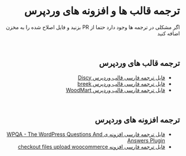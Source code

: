 <div dir="rtl">

# ترجمه قالب ها و افزونه های وردپرس

  اگر مشکلی در ترجمه ها وجود دارد حتما از PR بزنید و فایل اصلاح شده را به مخزن اضافه کنید

  <br />
  
## ترجمه قالب های وردپرس

- [فایل ترجمه فارسی قالب وردپرس Discy](https://github.com/amirshnll/PO-wordpress-translate/raw/main/discy-fa_IR.po)
- [فایل ترجمه فارسی قالب وردپرس breek](https://github.com/amirshnll/PO-wordpress-translate/raw/main/breek-fa_IR.po)
- [فایل ترجمه فارسی قالب وردپرس WoodMart](https://github.com/amirshnll/PO-wordpress-translate/raw/main/woodmart-fa_IR.po)

<br />
  
## ترجمه افزونه های وردپرس

- [فایل ترجمه فارسی افزونه ی WPQA - The WordPress Questions And Answers Plugin](https://github.com/amirshnll/PO-wordpress-translate/raw/main/wpqa-fa_IR.po)
- [فایل ترجمه فارسی افزونه checkout files upload woocommerce](https://github.com/amirshnll/PO-wordpress-translate/raw/main/checkout-files-upload-woocommerce-fa_IR.po)
  
</div>
